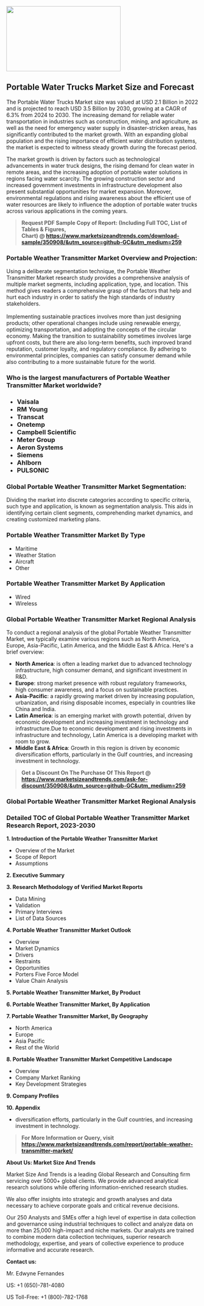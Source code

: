 <p><img class="alignnone size-medium wp-image-20088" src="https://ffe5etoiles.com/wp-content/uploads/2024/12/MST1-300x171.png" alt="" width="300" height="171" /></p><h2>Portable Water Trucks Market Size and Forecast</h2><p>The Portable Water Trucks Market size was valued at USD 2.1 Billion in 2022 and is projected to reach USD 3.5 Billion by 2030, growing at a CAGR of 6.3% from 2024 to 2030. The increasing demand for reliable water transportation in industries such as construction, mining, and agriculture, as well as the need for emergency water supply in disaster-stricken areas, has significantly contributed to the market growth. With an expanding global population and the rising importance of efficient water distribution systems, the market is expected to witness steady growth during the forecast period.</p><p>The market growth is driven by factors such as technological advancements in water truck designs, the rising demand for clean water in remote areas, and the increasing adoption of portable water solutions in regions facing water scarcity. The growing construction sector and increased government investments in infrastructure development also present substantial opportunities for market expansion. Moreover, environmental regulations and rising awareness about the efficient use of water resources are likely to influence the adoption of portable water trucks across various applications in the coming years.</p></p><blockquote id="" class=""><strong>Request PDF Sample Copy of Report: (Including Full TOC, List of Tables &amp; Figures, Chart)&nbsp;@&nbsp;<strong><a href="https://www.marketsizeandtrends.com/download-sample/350908/&utm_source=github-GC&utm_medium=259" target="_blank">https://www.marketsizeandtrends.com/download-sample/350908/&utm_source=github-GC&utm_medium=259</a></strong></strong></blockquote><h3 id="" class="">Portable Weather Transmitter Market&nbsp;Overview and Projection:</h3><p id="" class="">Using a deliberate segmentation technique, the Portable Weather Transmitter Market research study provides a comprehensive analysis of multiple market segments, including application, type, and location. This method gives readers a comprehensive grasp of the factors that help and hurt each industry in order to satisfy the high standards of industry stakeholders. <br /> <br />Implementing sustainable practices involves more than just designing products; other operational changes include using renewable energy, optimizing transportation, and adopting the concepts of the circular economy. Making the transition to sustainability sometimes involves large upfront costs, but there are also long-term benefits, such improved brand reputation, customer loyalty, and regulatory compliance. By adhering to environmental principles, companies can satisfy consumer demand while also contributing to a more sustainable future for the world.</p><h3 id="" class="">Who is the largest manufacturers of&nbsp;Portable Weather Transmitter Market worldwide?</h3><h3 class=""><p><ul><li>Vaisala </li><li> RM Young </li><li> Transcat </li><li> Onetemp </li><li> Campbell Scientific </li><li> Meter Group </li><li> Aeron Systems </li><li> Siemens </li><li> Ahlborn </li><li> PULSONIC</li></ul></p></h3><h3 id="" class="">Global&nbsp;Portable Weather Transmitter Market Segmentation:</h3><p id="" class="">Dividing the market into discrete categories according to specific criteria, such type and application, is known as segmentation analysis. This aids in identifying certain client segments, comprehending market dynamics, and creating customized marketing plans.</p><h3 id="" class="">Portable Weather Transmitter Market&nbsp;By Type</h3><p><p><ul><li>Maritime</li><li> Weather Station</li><li> Aircraft</li><li> Other</p></li></ul></p></p><h3 id="" class="">Portable Weather Transmitter Market&nbsp;By Application</h3><p class=""><p><ul><li>Wired</li><li> Wireless</li></ul></p></p><h3 id="" class="">Global Portable Weather Transmitter Market Regional Analysis</h3><p id="" class="">To conduct a regional analysis of the global Portable Weather Transmitter Market, we typically examine various regions such as North America, Europe, Asia-Pacific, Latin America, and the Middle East &amp; Africa. Here's a brief overview:</p><ul><li><strong>North America</strong>: is often a leading market due to advanced technology infrastructure, high consumer demand, and significant investment in R&amp;D.</li><li><strong>Europe</strong>: strong market presence with robust regulatory frameworks, high consumer awareness, and a focus on sustainable practices.</li><li><strong>Asia-Pacific</strong>: a rapidly growing market driven by increasing population, urbanization, and rising disposable incomes, especially in countries like China and India.</li><li><strong>Latin America</strong>: is an emerging market with growth potential, driven by economic development and increasing investment in technology and infrastructure.Due to economic development and rising investments in infrastructure and technology, Latin America is a developing market with room to grow.</li><li><strong>Middle East &amp; Africa</strong>: Growth in this region is driven by economic diversification efforts, particularly in the Gulf countries, and increasing investment in technology.</li></ul><blockquote id="" class=""><strong>Get a Discount On The Purchase Of This Report @ <strong><a href="https://www.marketsizeandtrends.com/ask-for-discount/350908/&utm_source=github-GC&utm_medium=259" target="_blank">https://www.marketsizeandtrends.com/ask-for-discount/350908/&utm_source=github-GC&utm_medium=259</a></strong></strong></blockquote><h3 id="" class="">Global Portable Weather Transmitter Market Regional Analysis</h3><h3 id="" class="">Detailed TOC of Global Portable Weather Transmitter Market Research Report, 2023-2030</h3><p id="" class=""><strong>1. Introduction of the Portable Weather Transmitter Market</strong></p><ul><li>Overview of the Market</li><li>Scope of Report</li><li>Assumptions</li></ul><p id="" class=""><strong>2. Executive Summary</strong></p><p id="" class=""><strong>3. Research Methodology of Verified Market Reports</strong></p><ul><li>Data Mining</li><li>Validation</li><li>Primary Interviews</li><li>List of Data Sources</li></ul><p id="" class=""><strong>4. Portable Weather Transmitter Market Outlook</strong></p><ul><li>Overview</li><li>Market Dynamics</li><li>Drivers</li><li>Restraints</li><li>Opportunities</li><li>Porters Five Force Model</li><li>Value Chain Analysis</li></ul><p id="" class=""><strong>5. Portable Weather Transmitter Market, By Product</strong></p><p id="" class=""><strong>6. Portable Weather Transmitter Market, By Application</strong></p><p id="" class=""><strong>7. Portable Weather Transmitter Market, By Geography</strong></p><ul><li>North America</li><li>Europe</li><li>Asia Pacific</li><li>Rest of the World</li></ul><p id="" class=""><strong>8. Portable Weather Transmitter Market Competitive Landscape</strong></p><ul><li>Overview</li><li>Company Market Ranking</li><li>Key Development Strategies</li></ul><p id="" class=""><strong>9. Company Profiles</strong></p><p id="" class=""><strong>10. Appendix</strong></p><ul><li>diversification efforts, particularly in the Gulf countries, and increasing investment in technology.</li></ul><blockquote id="" class=""><strong>For More Information or Query, visit <strong><strong><a href="https://www.marketsizeandtrends.com/report/portable-weather-transmitter-market/" target="_blank">https://www.marketsizeandtrends.com/report/portable-weather-transmitter-market/</a></strong></strong></strong></blockquote><p id="" class=""><strong>About Us: Market Size And Trends</strong></p><p id="" class="">Market Size And Trends is a leading Global Research and Consulting firm servicing over 5000+ global clients. We provide advanced analytical research solutions while offering information-enriched research studies.</p><p id="" class="">We also offer insights into strategic and growth analyses and data necessary to achieve corporate goals and critical revenue decisions.</p><p id="" class="">Our 250 Analysts and SMEs offer a high level of expertise in data collection and governance using industrial techniques to collect and analyze data on more than 25,000 high-impact and niche markets. Our analysts are trained to combine modern data collection techniques, superior research methodology, expertise, and years of collective experience to produce informative and accurate research.</p><p id="" class=""><strong>Contact us:</strong></p><p id="" class="">Mr. Edwyne Fernandes</p><p id="" class="">US: +1 (650)-781-4080</p><p id="" class="">US Toll-Free: +1 (800)-782-1768</p>
